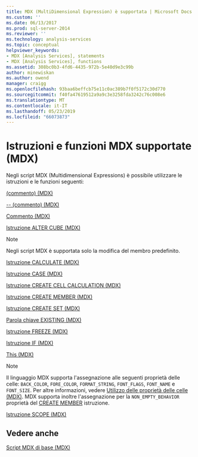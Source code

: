 ```yaml
---
title: MDX (MultiDimensional Expression) è supportata | Microsoft Docs
ms.custom: ''
ms.date: 06/13/2017
ms.prod: sql-server-2014
ms.reviewer: ''
ms.technology: analysis-services
ms.topic: conceptual
helpviewer_keywords:
- MDX [Analysis Services], statements
- MDX [Analysis Services], functions
ms.assetid: 308bc0b3-4fd6-4435-972b-5e40d9e3c99b
author: minewiskan
ms.author: owend
manager: craigg
ms.openlocfilehash: 93baa6beffcb75e11c0ac389b7f0f5172c30d770
ms.sourcegitcommit: f40fa47619512a9a9c3e3258fda3242c76c008e6
ms.translationtype: MT
ms.contentlocale: it-IT
ms.lasthandoff: 05/23/2019
ms.locfileid: "66073873"
---
```

# <a name="supported-mdx-mdx"></a>Istruzioni e funzioni MDX supportate (MDX)
  Negli script MDX (Multidimensional Expressions) è possibile utilizzare le istruzioni e le funzioni seguenti:  
  
 [&#40;commento&#41; &#40;MDX&#41;](/sql/mdx/comment-mdx)  
  
 [-- &#40;commento&#41; &#40;MDX&#41;](/sql/mdx/comment-mdx)  
  
 [Commento &#40;MDX&#41;](/sql/mdx/comment-mdx)  
  
 [Istruzione ALTER CUBE &#40;MDX&#41;](/sql/mdx/mdx-data-definition-alter-cube)  
  
> [!NOTE]  
>  Negli script MDX è supportata solo la modifica del membro predefinito.  
  
 [Istruzione CALCULATE &#40;MDX&#41;](/sql/mdx/mdx-scripting-calculate)  
  
 [Istruzione CASE &#40;MDX&#41;](/sql/mdx/case-statement-mdx)  
  
 [Istruzione CREATE CELL CALCULATION &#40;MDX&#41;](/sql/mdx/mdx-data-definition-create-cell-calculation)  
  
 [Istruzione CREATE MEMBER &#40;MDX&#41;](/sql/mdx/mdx-data-definition-create-member)  
  
 [Istruzione CREATE SET &#40;MDX&#41;](/sql/mdx/mdx-data-definition-create-set)  
  
 [Parola chiave EXISTING &#40;MDX&#41;](mdx-query-existing-keyword.md)  
  
 [Istruzione FREEZE &#40;MDX&#41;](/sql/mdx/mdx-scripting-freeze)  
  
 [Istruzione IF &#40;MDX&#41;](/sql/mdx/mdx-scripting-if)  
  
 [This &#40;MDX&#41;](/sql/mdx/this-mdx)  
  
> [!NOTE]  
>  Il linguaggio MDX supporta l'assegnazione alle seguenti proprietà delle celle: `BACK_COLOR`, `FORE_COLOR`, `FORMAT_STRING`, `FONT_FLAGS`, `FONT_NAME` e `FONT_SIZE`. Per altre informazioni, vedere [Utilizzo delle proprietà delle celle &#40;MDX&#41;](mdx-cell-properties-using-cell-properties.md). MDX supporta inoltre l'assegnazione per la `NON_EMPTY_BEHAVIOR` proprietà del [CREATE MEMBER](/sql/mdx/mdx-data-definition-create-member) istruzione.  
  
 [Istruzione SCOPE &#40;MDX&#41;](/sql/mdx/mdx-scripting-scope)  
  
## <a name="see-also"></a>Vedere anche  
 [Script MDX di base &#40;MDX&#41;](the-basic-mdx-script-mdx.md)  
  
  
